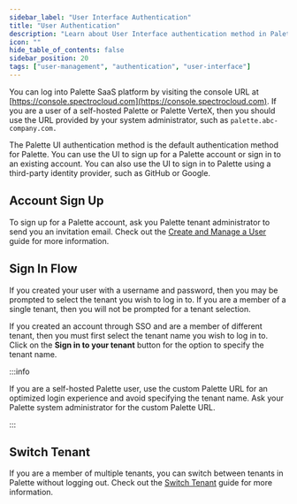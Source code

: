 ```yaml
---
sidebar_label: "User Interface Authentication"
title: "User Authentication"
description: "Learn about User Interface authentication method in Palette."
icon: ""
hide_table_of_contents: false
sidebar_position: 20
tags: ["user-management", "authentication", "user-interface"]
---
```


You can log into Palette SaaS platform by visiting the console URL at
[https://console.spectrocloud.com](https://console.spectrocloud.com). If you are a user of a self-hosted Palette or
Palette VerteX, then you should use the URL provided by your system administrator, such as `palette.abc-company.com.`

The Palette UI authentication method is the default authentication method for Palette. You can use the UI to sign up for
a Palette account or sign in to an existing account. You can also use the UI to sign in to Palette using a third-party
identity provider, such as GitHub or Google.

## Account Sign Up

To sign up for a Palette account, ask you Palette tenant administrator to send you an invitation email. Check out the
[Create and Manage a User](../users-and-teams/create-user.md) guide for more information.

## Sign In Flow

If you created your user with a username and password, then you may be prompted to select the tenant you wish to log in
to. If you are a member of a single tenant, then you will not be prompted for a tenant selection.

If you created an account through SSO and are a member of different tenant, then you must first select the tenant name
you wish to log in to. Click on the **Sign in to your tenant** button for the option to specify the tenant name.

:::info

If you are a self-hosted Palette user, use the custom Palette URL for an optimized login experience and avoid specifying
the tenant name. Ask your Palette system administrator for the custom Palette URL.

:::

## Switch Tenant

If you are a member of multiple tenants, you can switch between tenants in Palette without logging out. Check out the
[Switch Tenant](./switch-tenant.md) guide for more information.
